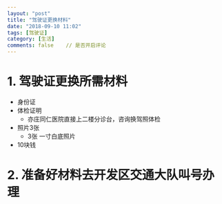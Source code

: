 ```yaml
---
layout: "post"
title: "驾驶证更换材料"
date: "2018-09-10 11:02"
tags: [驾驶证]
category: [生活]
comments: false    // 是否开启评论
---
```


# 1. 驾驶证更换所需材料

- 身份证
- 体检证明
  - 亦庄同仁医院直接上二楼分诊台，咨询换驾照体检
- 照片3张
  - 3张 一寸白底照片
- 10块钱

# 2. 准备好材料去开发区交通大队叫号办理
